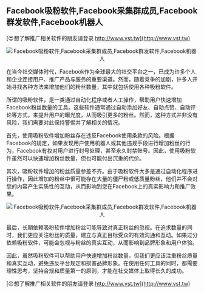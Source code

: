 ## **Facebook吸粉软件,Facebook采集群成员,Facebook群发软件,Facebook机器人**

[😍想了解推广相关软件的朋友请登录 http://www.vst.tw](http://www.vst.tw)

 <center><img src="https://vst.tw/MP4/tuiguang/png/6.png" alt="Facebook吸粉软件,Facebook采集群成员,Facebook群发软件,Facebook机器人"></center>

在当今社交媒体时代，Facebook作为全球最大的社交平台之一，已成为许多个人和企业连接用户、推广产品与服务的重要渠道。然而，随着竞争的加剧，许多人开始寻找各种方法来增加他们的粉丝数量，其中就包括使用各种吸粉软件。

所谓的吸粉软件，是一类通过自动化程序或者人工操作，帮助用户快速增加Facebook粉丝数量的工具。这些软件通常通过自动添加好友、自动点赞、自动评论等方式，来提升用户的曝光度，从而吸引更多的粉丝。然而，这种方式并非没有风险，我们需要对此保持警惕并了解相关的情况。

首先，使用吸粉软件增加粉丝存在违反Facebook使用条款的风险。根据Facebook的规定，如果发现用户使用机器人或其他违规手段进行增加粉丝的行为，Facebook有权对用户进行封号处理，甚至永久封禁账号。因此，使用吸粉软件虽然可以快速增加粉丝数量，但也可能付出沉重的代价。

其次，吸粉软件增加的粉丝质量参差不齐。由于吸粉软件大多是通过自动化程序进行操作，因此增加的粉丝中很可能存在大量的僵尸粉或低质量粉丝，他们并不会对您的内容产生实质性的互动，从而影响到您在Facebook上的真实影响力和推广效果。

 <center><img src="https://vst.tw/MP4/tuiguang/png/6.png" alt="Facebook吸粉软件,Facebook采集群成员,Facebook群发软件,Facebook机器人"></center>

最后，长期依赖吸粉软件增加粉丝可能导致对真正粉丝的忽视。在追求数量的同时，我们更应关注粉丝的质量，建立与真正目标受众的有效沟通和互动。如果过分依赖吸粉软件，可能会忽视与粉丝的真实互动，从而影响到品牌形象和用户体验。

因此，虽然吸粉软件可以帮助用户快速增加粉丝数量，但我们更应该注重粉丝质量和真实互动，避免违反平台规定和损害品牌形象。在使用任何工具的同时，都需要理性思考，坚持合规和质量第一的原则，才能在社交媒体上取得长久的成功。

[😍想了解推广相关软件的朋友请登录 http://www.vst.tw](http://www.vst.tw)



